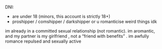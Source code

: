 DNI:
- are under 18 (minors, this account is strictly 18+)
- proshipper / comshipper / darkshipper or u romanticise weird things idk

im already in a committed sexual relationship (not romantic). im aromantic, and my partner is my girlfriend , not a “friend with benefits” . im awfully romance repulsed and sexually active
